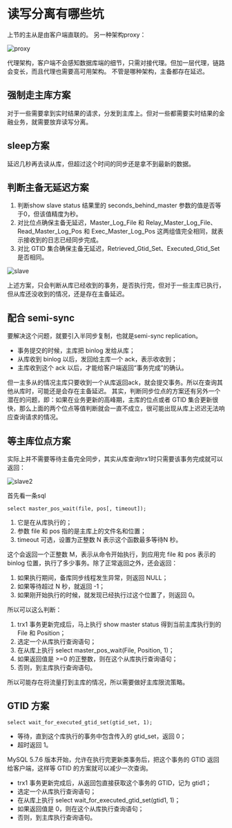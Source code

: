 # 读写分离有哪些坑

上节的主从是由客户端直联的。
另一种架构proxy：

![proxy](assets/proxy.png)

代理架构，客户端不会感知数据库端的细节，只需对接代理。但加一层代理，链路会变长，而且代理也需要高可用架构。
不管是哪种架构，主备都存在延迟。

## 强制走主库方案

对于一些需要拿到实时结果的请求，分发到主库上。但对一些都需要实时结果的金融业务，就需要放弃读写分离。

## sleep方案

延迟几秒再去读从库，但超过这个时间的同步还是拿不到最新的数据。

## 判断主备无延迟方案

1. 判断show slave status 结果里的 seconds_behind_master 参数的值是否等于0，但该值精度为秒。
2. 对比位点确保主备无延迟，Master_Log_File 和 Relay_Master_Log_File、Read_Master_Log_Pos 和 Exec_Master_Log_Pos 这两组值完全相同，就表示接收到的日志已经同步完成。
3. 对比 GTID 集合确保主备无延迟，Retrieved_Gtid_Set、Executed_Gtid_Set是否相同。

![slave](assets/slave.png)

上述方案，只会判断从库已经收到的事务，是否执行完，但对于一些主库已执行，但从库还没收到的情况，还是存在主备延迟。

## 配合 semi-sync

要解决这个问题，就要引入半同步复制，也就是semi-sync replication。

- 事务提交的时候，主库把 binlog 发给从库；
- 从库收到 binlog 以后，发回给主库一个 ack，表示收收到；
- 主库收到这个 ack 以后，才能给客户端返回“事务完成”的确认。

但一主多从的情况主库只要收到一个从库返回ack，就会提交事务。所以在查询其他从库时，可能还是会存在主备延迟。
其实，判断同步位点的方案还有另外一个潜在的问题，即：如果在业务更新的高峰期，主库的位点或者 GTID 集合更新很快，那么上面的两个位点等值判断就会一直不成立，很可能出现从库上迟迟无法响应查询请求的情况。

## 等主库位点方案

实际上并不需要等待主备完全同步，其实从库查询trx1时只需要该事务完成就可以返回：

![slave2](assets/slave2.png)

首先看一条sql

`select master_pos_wait(file, pos[, timeout]);`

1. 它是在从库执行的；
2. 参数 file 和 pos 指的是主库上的文件名和位置；
3. timeout 可选，设置为正整数 N 表示这个函数最多等待N 秒。

这个会返回一个正整数 M，表示从命令开始执行，到应用完 file 和 pos 表示的 binlog 位置，执行了多少事务。除了正常返回之外，还会返回：

1. 如果执行期间，备库同步线程发生异常，则返回 NULL；
2. 如果等待超过 N 秒，就返回 -1；
3. 如果刚开始执行的时候，就发现已经执行过这个位置了，则返回 0。

所以可以这么判断：

1. trx1 事务更新完成后，马上执行 show master status 得到当前主库执行到的File 和 Position；
2. 选定一个从库执行查询语句；
3. 在从库上执行 select master_pos_wait(File, Position, 1)；
4. 如果返回值是 >=0 的正整数，则在这个从库执行查询语句；
5. 否则，到主库执行查询语句。

所以可能存在将流量打到主库的情况，所以需要做好主库限流策略。

## GTID 方案

`select wait_for_executed_gtid_set(gtid_set, 1);`

- 等待，直到这个库执行的事务中包含传入的 gtid_set，返回 0；
- 超时返回 1。

MySQL 5.7.6 版本开始，允许在执行完更新类事务后，把这个事务的 GTID 返回给客户端，这样等 GTID 的方案就可以减少一次查询。

- trx1 事务更新完成后，从返回包直接获取这个事务的 GTID，记为 gtid1；
- 选定一个从库执行查询语句；
- 在从库上执行 select wait_for_executed_gtid_set(gtid1, 1)；
- 如果返回值是 0，则在这个从库执行查询语句；
- 否则，到主库执行查询语句。

